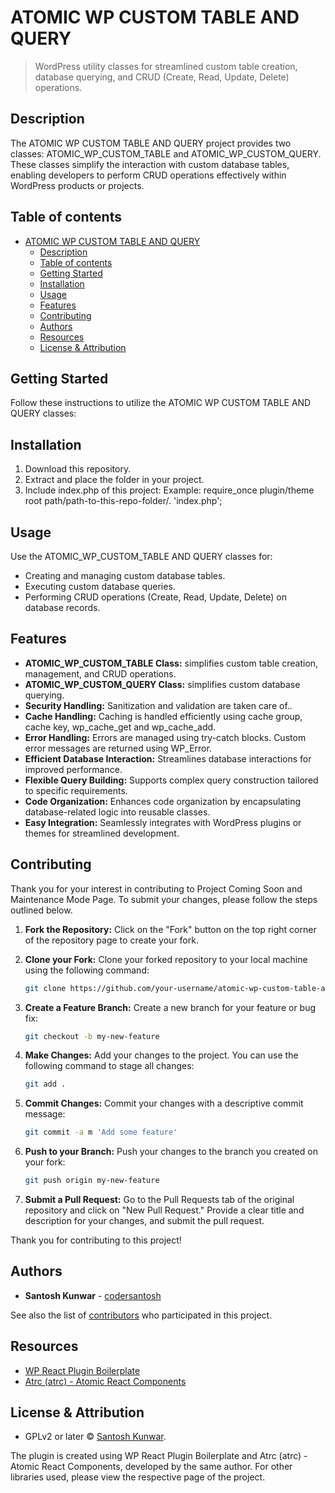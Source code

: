 # ATOMIC WP CUSTOM TABLE AND QUERY

> WordPress utility classes for streamlined custom table creation, database querying, and CRUD (Create, Read, Update, Delete) operations.

## Description

The ATOMIC WP CUSTOM TABLE AND QUERY project provides two classes: ATOMIC_WP_CUSTOM_TABLE and ATOMIC_WP_CUSTOM_QUERY. These classes simplify the interaction with custom database tables, enabling developers to perform CRUD operations effectively within WordPress products or projects.

## Table of contents

- [ATOMIC WP CUSTOM TABLE AND QUERY](#atomic-wp-custom-table-and-query)
  - [Description](#description)
  - [Table of contents](#table-of-contents)
  - [Getting Started](#getting-started)
  - [Installation](#installation)
  - [Usage](#usage)
  - [Features](#features)
  - [Contributing](#contributing)
  - [Authors](#authors)
  - [Resources](#resources)
  - [License & Attribution](#license--attribution)

## Getting Started

Follow these instructions to utilize the ATOMIC WP CUSTOM TABLE AND QUERY classes:

## Installation

1. Download this repository.
2. Extract and place the folder in your project.
3. Include index.php of this project: Example: require_once plugin/theme root path/path-to-this-repo-folder/. 'index.php';

## Usage

Use the ATOMIC_WP_CUSTOM_TABLE AND QUERY classes for:

- Creating and managing custom database tables.
- Executing custom database queries.
- Performing CRUD operations (Create, Read, Update, Delete) on database records.

## Features

- **ATOMIC_WP_CUSTOM_TABLE Class:** simplifies custom table creation, management, and CRUD operations.
- **ATOMIC_WP_CUSTOM_QUERY Class:** simplifies custom database querying.
- **Security Handling:** Sanitization and validation are taken care of..
- **Cache Handling:** Caching is handled efficiently using cache group, cache key, wp_cache_get and wp_cache_add.
- **Error Handling:** Errors are managed using try-catch blocks. Custom error messages are returned using WP_Error.
- **Efficient Database Interaction:** Streamlines database interactions for improved performance.
- **Flexible Query Building:** Supports complex query construction tailored to specific requirements.
- **Code Organization:** Enhances code organization by encapsulating database-related logic into reusable classes.
- **Easy Integration:** Seamlessly integrates with WordPress plugins or themes for streamlined development.

## Contributing

Thank you for your interest in contributing to Project Coming Soon and Maintenance Mode Page. To submit your changes, please follow the steps outlined below.

1. **Fork the Repository:** Click on the "Fork" button on the top right corner of the repository page to create your fork.

2. **Clone your Fork:** Clone your forked repository to your local machine using the following command:

   ```sh
   git clone https://github.com/your-username/atomic-wp-custom-table-and-query
   ```

3. **Create a Feature Branch:** Create a new branch for your feature or bug fix:
   ```sh
   git checkout -b my-new-feature
   ```
4. **Make Changes:** Add your changes to the project. You can use the following command to stage all changes:

   ```sh
   git add .
   ```

5. **Commit Changes:** Commit your changes with a descriptive commit message:

   ```sh
   git commit -a m 'Add some feature'
   ```

6. **Push to your Branch:** Push your changes to the branch you created on your fork:
   ```sh
   git push origin my-new-feature
   ```
7. **Submit a Pull Request:** Go to the Pull Requests tab of the original repository and click on "New Pull Request." Provide a clear title and description for your changes, and submit the pull request.

Thank you for contributing to this project!

## Authors

- **Santosh Kunwar** - [codersantosh](https://twitter.com/codersantosh)

See also the list of [contributors](https://github.com/codersantosh/acme-coming-soon/graphs/contributors) who participated in this project.

## Resources

- [WP React Plugin Boilerplate](https://github.com/codersantosh/wp-react-plugin-boilerplate)
- [Atrc (atrc) - Atomic React Components](https://www.npmjs.com/package/atrc)

## License & Attribution

- GPLv2 or later © [Santosh Kunwar](https://twitter.com/codersantosh).

The plugin is created using WP React Plugin Boilerplate and Atrc (atrc) - Atomic React Components, developed by the same author. For other libraries used, please view the respective page of the project.
